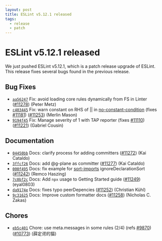 ```yaml
---
layout: post
title: ESLint v5.12.1 released
tags:
  - release
  - patch
---
```

# ESLint v5.12.1 released

We just pushed ESLint v5.12.1, which is a patch release upgrade of ESLint. This release fixes several bugs found in the previous release.












## Bug Fixes


* [`aa56247`](https://github.com/eslint/eslint/commit/aa56247746a0095996a41dd03bdbbf659f0f93b6) Fix: avoid loading core rules dynamically from FS in Linter ([#11278](https://github.com/eslint/eslint/issues/11278)) (Peter Metz)
* [`c403445`](https://github.com/eslint/eslint/commit/c40344566eff2e77a6ae2b2d2dbdbd4ad3e76b67) Fix: warn constant on RHS of || in [no-constant-condition](/docs/rules/no-constant-condition) (fixes [#11181](https://github.com/eslint/eslint/issues/11181)) ([#11253](https://github.com/eslint/eslint/issues/11253)) (Merlin Mason)
* [`9194f45`](https://github.com/eslint/eslint/commit/9194f45ac7d521119a53773bf02b81670bad526e) Fix: Manage severity of 1 with TAP reporter (fixes [#11110](https://github.com/eslint/eslint/issues/11110)) ([#11221](https://github.com/eslint/eslint/issues/11221)) (Gabriel Cousin)




## Documentation


* [`04450bb`](https://github.com/eslint/eslint/commit/04450bb7ed20f2412102538b238119d9764b4dc9) Docs: clarify process for adding committers ([#11272](https://github.com/eslint/eslint/issues/11272)) (Kai Cataldo)
* [`3ffcf26`](https://github.com/eslint/eslint/commit/3ffcf26c1c83efe7d7cf2d87f1063695ae653709) Docs: add @g-plane as committer ([#11277](https://github.com/eslint/eslint/issues/11277)) (Kai Cataldo)
* [`000f495`](https://github.com/eslint/eslint/commit/000f4952ae6a4311fbbc3ed36c481235fcb0b64b) Docs: fix example for [sort-imports](/docs/rules/sort-imports) ignoreDeclarationSort ([#11242](https://github.com/eslint/eslint/issues/11242)) (Remco Haszing)
* [`7c0bf2c`](https://github.com/eslint/eslint/commit/7c0bf2ca92d83125a1fa000c9c4250bae6b4fc21) Docs: Add `npx` usage to Getting Started guide ([#11249](https://github.com/eslint/eslint/issues/11249)) (eyal0803)
* [`da9174e`](https://github.com/eslint/eslint/commit/da9174e0798c1d785ddabb3ae405860fc5b89311) Docs: fixes typo peerDepencies ([#11252](https://github.com/eslint/eslint/issues/11252)) (Christian Kühl)
* [`9c31625`](https://github.com/eslint/eslint/commit/9c31625f19176664ef76dcf088ce50703c41c324) Docs: Improve custom formatter docs ([#11258](https://github.com/eslint/eslint/issues/11258)) (Nicholas C. Zakas)








## Chores


* [`eb5c401`](https://github.com/eslint/eslint/commit/eb5c4014f16be1c2003ed46ce9560d0d8a567d0f) Chore: use meta.messages in some rules (2/4) (refs [#9870](https://github.com/eslint/eslint/issues/9870)) ([#10773](https://github.com/eslint/eslint/issues/10773)) (薛定谔的猫)


